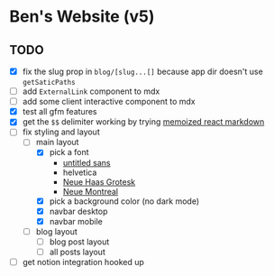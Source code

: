 # Ben's Website (v5)

## TODO
- [X] fix the slug prop in `blog/[slug...[]` because app dir doesn't use `getSaticPaths`
- [ ] add `ExternalLink` component to mdx
- [ ] add some client interactive component to mdx
- [X] test all gfm features
- [X] get the `$$` delimiter working by trying [memoized react markdown](https://github.com/beverm2391/chat-beverm-frontend/blob/74ff52bc6350c05733f1cd241909edda618739ea/components/markdown.tsx)
- [ ] fix styling and layout
  - [ ] main layout
    - [X] pick a font
      - [untitled sans](https://untitledsans.com/)
      - helvetica
      - [Neue Haas Grotesk](https://commercialtype.com/catalog/neue_haas_grotesk)
      - [Neue Montreal](https://pangrampangram.com/products/neue-montreal)
    - [X] pick a background color (no dark mode)
    - [X] navbar desktop
    - [X] navbar mobile
  - [ ] blog layout
    - [ ] blog post layout
    - [ ] all posts layout
- [ ] get notion integration hooked up